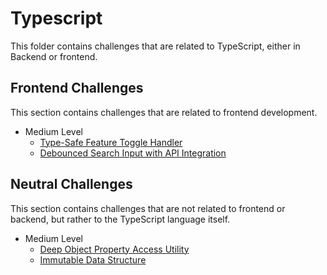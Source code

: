 # Typescript

This folder contains challenges that are related to TypeScript, either in Backend or frontend.

## Frontend Challenges

This section contains challenges that are related to frontend development.

- Medium Level
  - [Type-Safe Feature Toggle Handler](./frontend/type-safe-feature-toggle-handler.md)
  - [Debounced Search Input with API Integration](./frontend/debounced-search-input-api.md)

## Neutral Challenges

This section contains challenges that are not related to frontend or backend, but rather to the TypeScript language itself.

- Medium Level
  - [Deep Object Property Access Utility](./neutral/deep-object-property-access.md)
  - [Immutable Data Structure](./neutral/immutable-data-structure.md)
